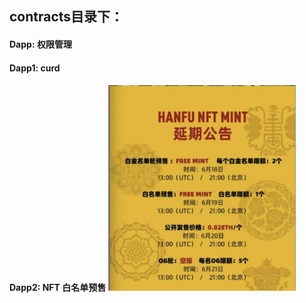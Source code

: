 <!--
 * @Author: lee
 * @Date: 2023-05-06 15:42:40
 * @LastEditTime: 2023-05-06 22:24:44
-->
## contracts目录下：
#### Dapp: 权限管理
#### Dapp1: curd
#### Dapp2: NFT 白名单预售 <img src="https://raw.githubusercontent.com/z496090280/blockchain/main/images/hanfu.png" alt="NFT预售" title="NFT预售" width="300"/>

